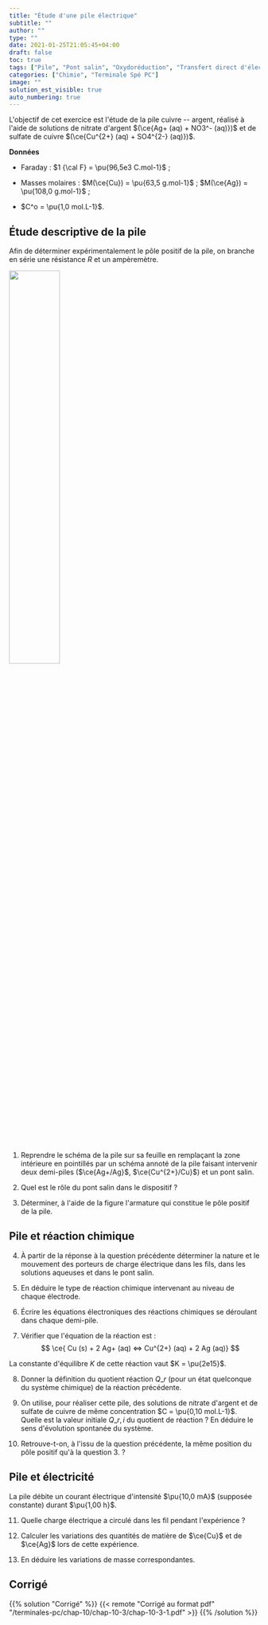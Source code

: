```yaml
---
title: "Étude d'une pile électrique"
subtitle: ""
author: ""
type: ""
date: 2021-01-25T21:05:45+04:00
draft: false
toc: true
tags: ["Pile", "Pont salin", "Oxydoréduction", "Transfert direct d'électrons", "Transfert indirect d'électrons", "Capacité d'une pile", "Anode", "Cathode", "Pont salin"]
categories: ["Chimie", "Terminale Spé PC"]
image: ""
solution_est_visible: true
auto_numbering: true
---
```


L'objectif de cet exercice est l'étude de la pile cuivre -- argent,
réalisé à l'aide de solutions de nitrate d'argent
$(\ce{Ag+ (aq) +  NO3^- (aq)})$ et de sulfate de cuivre $(\ce{Cu^{2+} (aq) + SO4^{2-} (aq)})$.

**Données**

- Faraday : $1 {\cal F} = \pu{96,5e3 C.mol-1}$ ;
  
- Masses molaires : $M(\ce{Cu}) = \pu{63,5 g.mol-1}$ ; $M(\ce{Ag}) = \pu{108,0 g.mol-1}$ ;

- $C^o = \pu{1,0 mol.L-1}$.

## Étude descriptive de la pile

Afin de déterminer expérimentalement le pôle positif de la pile, on branche en série une résistance $R$ et un ampèremètre.

<img src="/terminales-pc/chap-10/chap-10-3/pile.png" alt="" width="45%" />

1. Reprendre le schéma de la pile sur sa feuille en remplaçant la zone intérieure en pointillés par un schéma annoté de la pile faisant intervenir deux demi-piles ($\ce{Ag+/Ag}$, $\ce{Cu^{2+}/Cu}$) et un pont salin.

2. Quel est le rôle du pont salin dans le dispositif ?

3. Déterminer, à l'aide de la figure l'armature qui constitue le pôle positif de la pile.

## Pile et réaction chimique

4. À partir de la réponse à la question précédente déterminer la nature et le mouvement des porteurs de charge électrique dans les fils, dans les solutions aqueuses et dans le pont salin.

5. En déduire le type de réaction chimique intervenant au niveau de chaque électrode.

6. Écrire les équations électroniques des réactions chimiques se déroulant dans chaque demi-pile.

7. Vérifier que l'équation de la réaction est :
    $$
        \ce{ Cu (s) + 2 Ag+ (aq) <=> Cu^{2+} (aq) + 2 Ag (aq)}
    $$

La constante d'équilibre $K$ de cette réaction vaut $K = \pu{2e15}$.

8. Donner la définition du quotient réaction $Q\_{r}$ (pour un état quelconque du système chimique) de la réaction précédente.

9. On utilise, pour réaliser cette pile, des solutions de nitrate
    d'argent et de sulfate de cuivre de même concentration $C = \pu{0,10 mol.L-1}$.
    Quelle est la valeur initiale $Q\_{r,i}$ du quotient de réaction ? En déduire le sens d'évolution spontanée du système.

10. Retrouve-t-on, à l'issu de la question précédente, la même position du pôle positif qu'à la question 3. ?

## Pile et électricité

La pile débite un courant électrique d'intensité $\pu{10,0 mA}$ (supposée constante) durant $\pu{1,00 h}$.

11. Quelle charge électrique a circulé dans les fil pendant l'expérience ?

12. Calculer les variations des quantités de matière de $\ce{Cu}$ et de $\ce{Ag}$ lors de cette expérience.

13. En déduire les variations de masse correspondantes.

## Corrigé

{{% solution "Corrigé" %}}
{{< remote "Corrigé au format pdf" "/terminales-pc/chap-10/chap-10-3/chap-10-3-1.pdf" >}}
{{% /solution %}}
